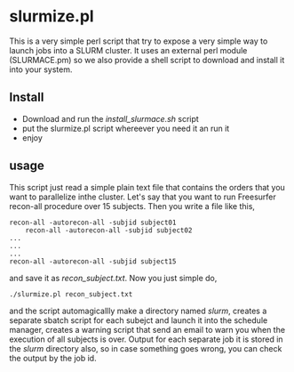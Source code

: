 # slurmize.pl

This is a very simple perl script that try to expose a very simple way to launch jobs into a SLURM cluster. It uses an external perl module (SLURMACE.pm) so we also provide a shell script to download and install it into your system. 

## Install
- Download and run the *install\_slurmace.sh* script
- put the slurmize.pl script whereever you need it an run it
- enjoy

## usage

This script just read a simple plain text file that contains the orders that you want to parallelize inthe cluster. Let's say that you want to run Freesurfer recon-all procedure over 15 subjects. Then you write a file like this,

	recon-all -autorecon-all -subjid subject01
        recon-all -autorecon-all -subjid subject02
	...
	...
	...
	recon-all -autorecon-all -subjid subject15

and save it as *recon_subject.txt*. Now you just simple do,

	./slurmize.pl recon_subject.txt

and the script automagicallly make a directory named _slurm_, creates a separate sbatch script for each subejct and launch it into the schedule manager, creates a warning script that send an email to warn you when the execution of all subjects is over. Output for each separate job it is stored in the _slurm_ directory also, so in case something goes wrong, you can check the output by the job id. 
